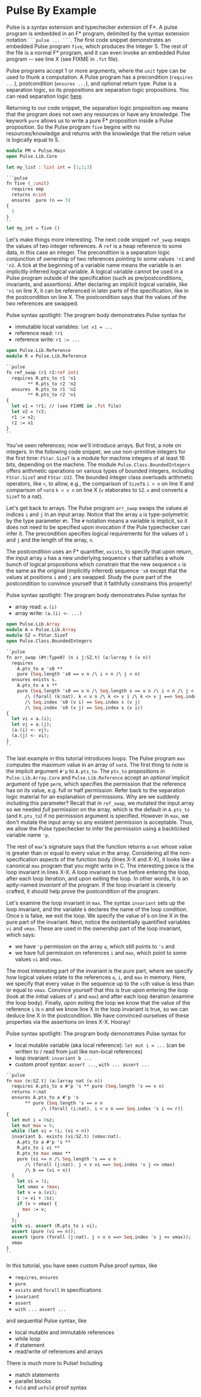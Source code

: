 # Pulse By Example

Pulse is a syntax extension and typechecker extension of F*. 
A pulse program is embedded in an F* program, delimited by the syntax extension notation ` ```pulse ... ``` `. 
The first code snippet demonstrates an embedded Pulse program `five`, which produces the integer 5. 
The rest of the file is a normal F* program, and it can even invoke an embedded Pulse program -- see line X (see FIXME in `.fst` file). 

Pulse programs accept 1 or more arguments, where the `unit` type can be used to thunk a computation. 
A Pulse program has a precondition (`requires ...`), postcondition (`ensures ...`), and optional return type. 
Pulse is a separation logic, so its propositions are separation logic propositions. 
You can read separation logic [here](TODO). 

Returning to our code snippet, the separation logic proposition `emp` means that the program does not own any resources or have any knowledge. 
The keywork `pure` allows us to write a pure F* proposition inside a Pulse proposition. 
So the Pulse program `five` begins with no resources/knowledge and returns with the knowledge that the return value is logically equal to 5. 

```ocaml
module PM = Pulse.Main
open Pulse.Lib.Core

let my_list : list int = [1;2;3]

```pulse
fn five (_:unit)
  requires emp
  returns n:int
  ensures  pure (n == 5)
{ 
  5
}
``
let my_int = five ()
```

Let's make things more interesting. 
The next code snippet `ref_swap` swaps the values of two integer references. 
A `ref` is a heap reference to some data, in this case an integer. 
The precondition is a separation logic conjunction of ownership of two references pointing to some values `'n1` and `'n2`. 
A tick at the beginning of a variable name means the variable is an implicitly inferred logical variable. 
A logical variable cannot be used in a Pulse program outside of the specification (such as pre/postconditions, invariants, and assertions). 
After declaring an implicit logical variable, like `'n1` on line X, it can be referenced in later parts of the specification, like in the postcondition on line X. 
The postcondition says that the values of the two references are swapped. 

Pulse syntax spotlight: The program body demonstrates Pulse syntax for 
- immutable local variables: `let v1 = ...`
- reference read: `!r1`
- reference write: `r1 := ...`

```ocaml
open Pulse.Lib.Reference
module R = Pulse.Lib.Reference

``pulse
fn ref_swap (r1 r2:ref int)
  requires R.pts_to r1 'n1 
        ** R.pts_to r2 'n2
  ensures  R.pts_to r1 'n2
        ** R.pts_to r2 'n1
{
  let v1 = !r1; // (see FIXME in .fst file)
  let v2 = !r2;
  r1 := v2;
  r2 := v1
}
``
```

You've seen references; now we'll introduce arrays. 
But first, a note on integers. 
In the following code snippet, we use non-primitive integers for the first time: `FStar.SizeT` is a module for machine integers of at least 16 bits, depending on the machine. 
The module `Pulse.Class.BoundedIntegers` offers arithmetic operations on various types of bounded integers, including `FStar.SizeT` and `FStar.U32`. 
The bounded integer class overloads arithmetic operators, like `<`, to allow, e.g., the comparison of `SizeT`s `i < n` on line X and comparison of `nat`s `k < v n` on line X (`v` elaborates to `SZ.v` and converts a `SizeT` to a nat). 

Let's get back to arrays. 
The Pulse program `arr_swap` swaps the values at indices `i` and `j` in an input array. 
Notice that the array `a` is type-polymetric by the type parameter `#t`. 
The `#` notation means a variable is implicit, so it does not need to be specified upon invocation if the Pule typechecker can infer it. 
The precondition specifies logical requirements for the values of `i` and `j` and the length of the array, `n`. 

The postcondition uses an F* quantifier, `exists`, to specify that upon return, the input array `a` has a new underlying sequence `s` that satisfies a whole bunch of logical propositions which constrain that the new sequence `s` is the same as the original (implicitly inferred) sequence `'s0` except that the values at positions `i` and `j` are swapped. 
Study the pure part of the postcondition to convince yourself that it faithfully constrains this property! 

Pulse syntax spotlight: The program body demonstrates Pulse syntax for 
- array read: `a.(i)`
- array write: `(a.(i) <- ...)`

```ocaml
open Pulse.Lib.Array
module A = Pulse.Lib.Array
module SZ = FStar.SizeT
open Pulse.Class.BoundedIntegers

``pulse
fn arr_swap (#t:Type0) (n i j:SZ.t) (a:larray t (v n))
  requires 
    A.pts_to a 's0 **
    pure (Seq.length 's0 == v n /\ i < n /\ j < n)
  ensures exists s. 
    A.pts_to a s **
    pure (Seq.length 's0 == v n /\ Seq.length s == v n /\ i < n /\ j < n
       /\ (forall (k:nat). k < v n /\ k <> v i /\ k <> v j ==> Seq.index 's0 k == Seq.index s k)
       /\ Seq.index 's0 (v i) == Seq.index s (v j)
       /\ Seq.index 's0 (v j) == Seq.index s (v i))
{
  let vi = a.(i);
  let vj = a.(j);
  (a.(i) <- vj);
  (a.(j) <- vi);
}
``
```

The last example in this tutorial introduces loops. 
The Pulse program `max` computes the maximum value in an array of `nat`s. 
The first thing to note is the implicit argument `#'p` to `A.pts_to`. 
The `pts_to` propositions in `Pulse.Lib.Array.Core` and `Pulse.Lib.Reference` accept an *optional* implicit argument of type `perm`, which specifies the permission that the reference has on its value, e.g. full or half permission. 
Refer back to the separation logic material for an explanation of permissions. 
Why are we suddenly including this parameter? 
Recall that in `ref_swap`, we mutated the input array so we needed *full* permission on the array, which is the default in `A.pts_to` (and `R.pts_to`) if no permission argument is specified. 
However in `max`, we don't mutate the input array so any existent permission is acceptable. 
Thus, we allow the Pulse typechecker to infer the permission using a backticked variable name `'p`. 

The rest of `max`'s signature says that the function returns a `nat` whose value is greater than or equal to every value in the array. 
Considering all the non-specification aspects of the function body (lines X-X and X-X), it looks like a canonical `max` program that you might write in C. 
The interesting piece is the loop invariant in lines X-X. 
A loop invariant is true before entering the loop, after each loop iteration, and upon exiting the loop. 
In other words, it is an aptly-named *invariant* of the program. 
If the loop invariant is cleverly crafted, it should help prove the postcondition of the program. 

Let's examine the loop invariant in `max`. 
The syntax `invariant` sets up the loop invariant, and the variable `b` declares the name of the loop condition. 
Once `b` is false, we exit the loop. 
We specify the value of `b` on line X in the pure part of the invariant. 
Next, notice the existentially quantified variables `vi` and `vmax`. 
These are used in the ownership part of the loop invariant, which says:
* we have `'p` permission on the array `a`, which still points to `'s` and 
* we have full permission on references `i` and `max`, which point to some values `vi` and `vmax`. 

The most interesting part of the invariant is the pure part, where we specify how logical values relate to the references `a`, `i`, and `max` in memory. 
Here, we specify that every value in the sequence up to the `vi`th value is less than or equal to `vmax`. 
Convince yourself that this is true upon entering the loop (look at the initial values of `i` and `max`) and after each loop iteration (examine the loop body). 
Finally, upon exiting the loop we know that the value of the reference `i` is `n` and we know line X in the loop invariant is true, so we can deduce line X in the postcondition. 
We have convinced ourselves of these properties via the assertions on lines X-X. 
Hooray! 

Pulse syntax spotlight: The program body demonstrates Pulse syntax for 
- local mutable variable (aka local reference): `let mut i = ...` (can be written to / read from just like non-local references)
- loop invariant: `invariant b ...`
- custom proof syntax: `assert ...`, `with ... assert ...`

```ocaml
``pulse
fn max (n:SZ.t) (a:larray nat (v n))
  requires A.pts_to a #'p 's ** pure (Seq.length 's == v n)
  returns r:nat
  ensures A.pts_to a #'p 's
       ** pure (Seq.length 's == v n
             /\ (forall (i:nat). i < v n ==> Seq.index 's i <= r))
{
  let mut i = 0sz;
  let mut max = 0;
  while (let vi = !i; (vi < n))
  invariant b. exists (vi:SZ.t) (vmax:nat).
    A.pts_to a #'p 's **
    R.pts_to i vi **
    R.pts_to max vmax **
    pure (vi <= n /\ Seq.length 's == v n
       /\ (forall (j:nat). j < v vi ==> Seq.index 's j <= vmax)
       /\ b == (vi < n))
  {
    let vi = !i;
    let vmax = !max;
    let v = a.(vi);
    i := vi + 1sz;
    if (v > vmax) {
      max := v;
    }
  };
  with vi. assert (R.pts_to i vi);
  assert (pure (vi == n));
  assert (pure (forall (j:nat). j < v n ==> Seq.index 's j <= vmax));
  vmax
}
``
```

In this tutorial, you have seen custom Pulse proof syntax, like
- `requires`, `ensures`
- `pure`
- `exists` and `forall` in specifications
- `invariant`
- `assert`
- `with ... assert ...`

and sequential Pulse syntax, like
- local mutable and immutable references
- while loop
- if statement
- read/write of references and arrays

There is much more to Pulse! 
Including 
- match statements
- parallel blocks
- `fold` and `unfold` proof syntax